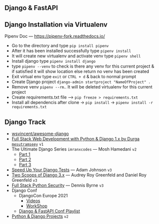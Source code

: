 ## Django & FastAPI

## Django Installation via Virtualenv

Pipenv Doc — https://pipenv-fork.readthedocs.io/

- Go to the directory and type `pip install pipenv`
- After it has been installed successfully type `pipenv install`
- It will create new virtualenv and activate venv type `pipenv shell`
- Install django type `pipenv install django`
- type `pipenv --venv` to check is there any venv for this current project & if satisfied it will show location else return no venv has been created
- Exit virtual env type `exit` or `CTRL + d` & back to normal prompt
- Create Django project `django-admin startproject "NameOfProject" .`
- Remove venv `pipenv --rm`.. It will be deleted virtualenv for this current project
- Create requirements.txt file --> `pip freeze > requirements.txt`
- Install all dependencis after clone -> `pip install` -> `pipenv install -r requirements.txt`

## Django Track

- [wsvincent/awesome-django](https://github.com/wsvincent/awesome-django)
- [Full Stack Web Development with Python & Django 1.x by Durga `mesutramseey`](https://www.youtube.com/playlist?list=PL1pDVBmUq2HS_Uri7Begq3aOBLlFQ52pp) `v1`
- The Ultimate Django Series `imranxcodes` — Mosh Hamedani `v2`
    - [Part 1](https://www.youtube.com/playlist?list=PLbBgYZ5DGdebH94laT67H6yLw303bThB5)
    - [Part 2](https://www.youtube.com/playlist?list=PLbBgYZ5DGdeb4xkHKIA_hqxcQh0bAR0pR)
    - [Part 3](https://www.youtube.com/playlist?list=PLbBgYZ5DGdeZBCP5-XTmzk9oIQ6pqm9WX)
- [Speed Up Your Django Tests](https://adamchainz.gumroad.com/l/suydt) — Adam Johnson `v3`
- [Two Scoops of Django 3.x](https://www.feldroy.com/books/two-scoops-of-django-3-x) — Audrey Roy Greenfeld and Daniel Roy Greenfeld `v3`
- [Full Stack Python Security](https://www.manning.com/books/full-stack-python-security) — Dennis Byrne `v3`
- Django Conf
    - DjangoCon Europe 2021
        - [Videos](https://www.youtube.com/playlist?list=PLY_che_OEsX0C5IkZcqPlrbKvce178kFD)
        - [WorkShop](https://www.youtube.com/playlist?list=PLY_che_OEsX2KIIqShIrNgoxvBgNJP_ye)
    - [Django & FastAPI Conf Playlist](https://www.youtube.com/playlist?list=PLshEJn4_ZJAawWMcHoHM_zTKCzjkgSnFY)
- [Python & Django Projects](https://www.youtube.com/playlist?list=PLshEJn4_ZJAYffGl55VlOWJYoKIK7bzjv) `v2`
